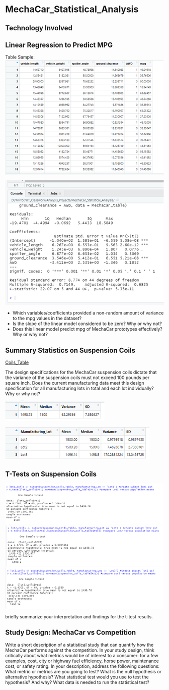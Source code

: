 # MechaCar_Statistical_Analysis

## Technology Involved

## Linear Regression to Predict MPG
Table Sample:
![MechaCar_MPG Table](Resources/MechaCar_Table_1.png)

![Linear Regression to Predict MPG](Resources/Linear_Regression_1.png)

* Which variables/coefficients provided a non-random amount of variance to the mpg values in the dataset?
* Is the slope of the linear model considered to be zero? Why or why not?
* Does this linear model predict mpg of MechaCar prototypes effectively? Why or why not?

## Summary Statistics on Suspension Coils

[Coils_Table](Resources/Suspension_Coils_Table.png)

The design specifications for the MechaCar suspension coils dictate that the variance of the suspension coils must not exceed 100 pounds per square inch. Does the current manufacturing data meet this design specification for all manufacturing lots in total and each lot individually? Why or why not?

![Total_Summary](Resources/Total_Summary.png)

![Lot_Summary](Resources/Lot_Summary.png)

## T-Tests on Suspension Coils
![Lot1_T.Test](Resources/Lot1_t_test.png)
![Lot2_T.Test](Resources/Lot2_t_test.png)
![Lot3_T.Test](Resources/Lot3_t_test.png)

briefly summarize your interpretation and findings for the t-test results.

## Study Design: MechaCar vs Competition
Write a short description of a statistical study that can quantify how the MechaCar performs against the competition. In your study design, think critically about what metrics would be of interest to a consumer: for a few examples, cost, city or highway fuel efficiency, horse power, maintenance cost, or safety rating.
In your description, address the following questions:
What metric or metrics are you going to test?
What is the null hypothesis or alternative hypothesis?
What statistical test would you use to test the hypothesis? And why?
What data is needed to run the statistical test?